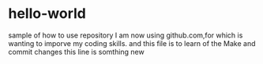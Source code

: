 # hello-world
sample of how to use repository
I am now using github.com,for which is wanting to imporve my coding skills.
and this file is to learn of the Make and commit changes
this line is somthing new
